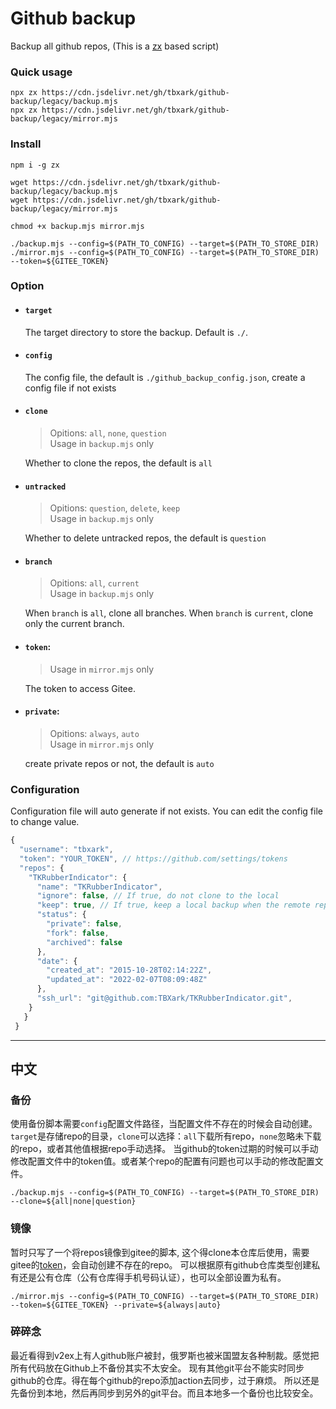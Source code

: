 # Github backup

Backup all github repos, (This is a [zx](https://github.com/google/zx) based script)


### Quick usage

```shell
npx zx https://cdn.jsdelivr.net/gh/tbxark/github-backup/legacy/backup.mjs
npx zx https://cdn.jsdelivr.net/gh/tbxark/github-backup/legacy/mirror.mjs
```


### Install


```shell
npm i -g zx

wget https://cdn.jsdelivr.net/gh/tbxark/github-backup/legacy/backup.mjs
wget https://cdn.jsdelivr.net/gh/tbxark/github-backup/legacy/mirror.mjs

chmod +x backup.mjs mirror.mjs

./backup.mjs --config=$(PATH_TO_CONFIG) --target=$(PATH_TO_STORE_DIR) 
./mirror.mjs --config=$(PATH_TO_CONFIG) --target=$(PATH_TO_STORE_DIR) --token=${GITEE_TOKEN}
```


### Option

- #### `target` 
  The target directory to store the backup. Default is `./`.
  
- #### `config`
  The config file, the default is `./github_backup_config.json`, create a config file if not exists
  
- #### `clone`
  > Opitions: `all`, `none`, `question`<br>
  > Usage in `backup.mjs` only

  Whether to clone the repos, the default is `all`

- #### `untracked`
  > Opitions: `question`, `delete`, `keep`<br>
  > Usage in `backup.mjs` only

  Whether to delete untracked repos, the default is `question`

- #### `branch`
  > Opitions: `all`, `current`<br>
  > Usage in `backup.mjs` only

  When `branch` is `all`, clone all branches. When `branch` is `current`, clone only the current branch.
  
- #### `token`: 
  > Usage in `mirror.mjs` only
  
  The token to access Gitee.

- #### `private`:
  > Opitions: `always`, `auto`<br>
  > Usage in `mirror.mjs` only

  create private repos or not, the default is `auto`
  
### Configuration

Configuration file will auto generate if not exists. You can edit the config file to change value.

```js
{
  "username": "tbxark",
  "token": "YOUR_TOKEN", // https://github.com/settings/tokens
  "repos": {
    "TKRubberIndicator": {
      "name": "TKRubberIndicator",
      "ignore": false, // If true, do not clone to the local
      "keep": true, // If true, keep a local backup when the remote repo is deleted
      "status": {
        "private": false,
        "fork": false,
        "archived": false
      },
      "date": {
        "created_at": "2015-10-28T02:14:22Z",
        "updated_at": "2022-02-07T08:09:48Z"
      },
      "ssh_url": "git@github.com:TBXark/TKRubberIndicator.git",
    }
   }
 }
```

---



## 中文


### 备份

使用备份脚本需要`config`配置文件路径，当配置文件不存在的时候会自动创建。`target`是存储repo的目录，`clone`可以选择：`all`下载所有repo，`none`忽略未下载的repo，或者其他值根据repo手动选择。
当github的token过期的时候可以手动修改配置文件中的token值。或者某个repo的配置有问题也可以手动的修改配置文件。

```shell
./backup.mjs --config=$(PATH_TO_CONFIG) --target=$(PATH_TO_STORE_DIR) --clone=${all|none|question}
```

### 镜像

暂时只写了一个将repos镜像到gitee的脚本, 这个得clone本仓库后使用，需要gitee的[token](https://gitee.com/profile/personal_access_tokens)，会自动创建不存在的repo。
可以根据原有github仓库类型创建私有还是公有仓库（公有仓库得手机号码认证），也可以全部设置为私有。
```shell
./mirror.mjs --config=$(PATH_TO_CONFIG) --target=$(PATH_TO_STORE_DIR) --token=${GITEE_TOKEN} --private=${always|auto}
```

### 碎碎念

最近看得到v2ex上有人github账户被封，俄罗斯也被米国盟友各种制裁。感觉把所有代码放在Github上不备份其实不太安全。
现有其他git平台不能实时同步github的仓库。得在每个github的repo添加action去同步，过于麻烦。
所以还是先备份到本地，然后再同步到另外的git平台。而且本地多一个备份也比较安全。
